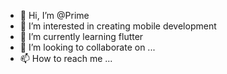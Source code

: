 - 👋 Hi, I’m @Prime
- 👀 I’m interested in creating mobile development  
- 🌱 I’m currently learning flutter
- 💞️ I’m looking to collaborate on ...
- 📫 How to reach me ...

<!---
PrimeWYP/PrimeWYP is a ✨ special ✨ repository because its `README.md` (this file) appears on your GitHub profile.
You can click the Preview link to take a look at your changes.
--->

